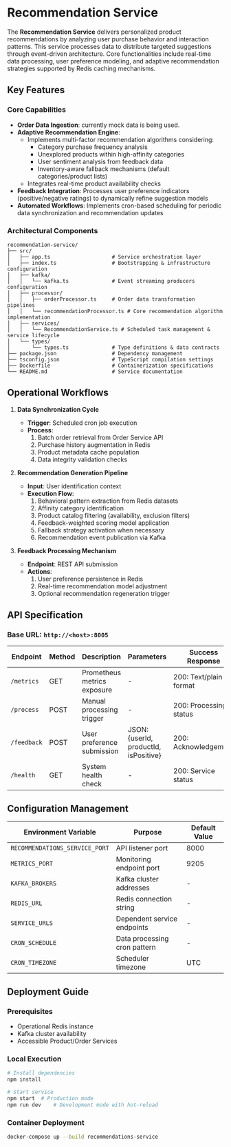 # Recommendation Service

The **Recommendation Service** delivers personalized product recommendations by analyzing user purchase behavior and interaction patterns. This service processes data to distribute targeted suggestions through event-driven architecture. Core functionalities include real-time data processing, user preference modeling, and adaptive recommendation strategies supported by Redis caching mechanisms.

## Key Features

### Core Capabilities

- **Order Data Ingestion**: currently mock data is being used.
- **Adaptive Recommendation Engine**:
  - Implements multi-factor recommendation algorithms considering:
    - Category purchase frequency analysis
    - Unexplored products within high-affinity categories
    - User sentiment analysis from feedback data
    - Inventory-aware fallback mechanisms (default categories/product lists)
  - Integrates real-time product availability checks
- **Feedback Integration**: Processes user preference indicators (positive/negative ratings) to dynamically refine suggestion models
- **Automated Workflows**: Implements cron-based scheduling for periodic data synchronization and recommendation updates


### Architectural Components

```
recommendation-service/
├── src/
│   ├── app.ts                    # Service orchestration layer
│   ├── index.ts                  # Bootstrapping & infrastructure configuration
│   ├── kafka/
│   │   └── kafka.ts              # Event streaming producers configuration
│   ├── processor/
│   │   ├── orderProcessor.ts     # Order data transformation pipelines
│   │   └── recommendationProcessor.ts # Core recommendation algorithm implementation
│   ├── services/
│   │   └── RecommendationService.ts # Scheduled task management & service lifecycle
│   └── types/
│       └── types.ts              # Type definitions & data contracts
├── package.json                  # Dependency management
├── tsconfig.json                 # TypeScript compilation settings
├── Dockerfile                    # Containerization specifications
└── README.md                     # Service documentation
```

## Operational Workflows

1. **Data Synchronization Cycle**
   - **Trigger**: Scheduled cron job execution
   - **Process**:
     1. Batch order retrieval from Order Service API
     2. Purchase history augmentation in Redis
     3. Product metadata cache population
     4. Data integrity validation checks

2. **Recommendation Generation Pipeline**
   - **Input**: User identification context
   - **Execution Flow**:
     1. Behavioral pattern extraction from Redis datasets
     2. Affinity category identification
     3. Product catalog filtering (availability, exclusion filters)
     4. Feedback-weighted scoring model application
     5. Fallback strategy activation when necessary
     6. Recommendation event publication via Kafka

3. **Feedback Processing Mechanism**
   - **Endpoint**: REST API submission
   - **Actions**:
     1. User preference persistence in Redis
     2. Real-time recommendation model adjustment
     3. Optional recommendation regeneration trigger

## API Specification

### Base URL: `http://<host>:8005`

| Endpoint         | Method | Description                                  | Parameters                                   | Success Response          |
|------------------|--------|----------------------------------------------|----------------------------------------------|---------------------------|
| `/metrics`       | GET    | Prometheus metrics exposure                  | -                                            | 200: Text/plain format    |
| `/process`       | POST   | Manual processing trigger                    | -                                            | 200: Processing status    |
| `/feedback`      | POST   | User preference submission                   | JSON: {userId, productId, isPositive}       | 200: Acknowledgement      |
| `/health`        | GET    | System health check                          | -                                            | 200: Service status       |

## Configuration Management

| Environment Variable         | Purpose                                  | Default Value     |
|------------------------------|------------------------------------------|-------------------|
| `RECOMMENDATIONS_SERVICE_PORT` | API listener port                       | 8000              |
| `METRICS_PORT`               | Monitoring endpoint port                | 9205              |
| `KAFKA_BROKERS`              | Kafka cluster addresses                 | -                 |
| `REDIS_URL`                  | Redis connection string                 | -                 |
| `SERVICE_URLS`               | Dependent service endpoints             | -                 |
| `CRON_SCHEDULE`              | Data processing cron pattern            | - |
| `CRON_TIMEZONE`              | Scheduler timezone                      | UTC               |

## Deployment Guide

### Prerequisites
- Operational Redis instance
- Kafka cluster availability
- Accessible Product/Order Services

### Local Execution
```bash
# Install dependencies
npm install

# Start service
npm start  # Production mode
npm run dev    # Development mode with hot-reload
```

### Container Deployment
```bash
docker-compose up --build recommendations-service
```
